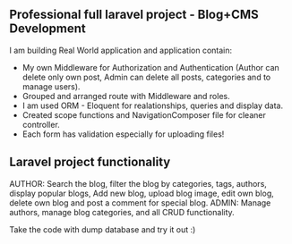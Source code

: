 ## Professional full laravel project - Blog+CMS Development

 I am building Real World application and application contain:

- My own Middleware for Authorization and Authentication
(Author can delete only own post, Admin can delete all posts, categories and to manage users).
- Grouped and arranged route with Middleware and roles.
- I am used ORM - Eloquent for realationships, queries and display data.
- Created scope functions and NavigationComposer file for cleaner controller.
- Each form has validation especially for uploading files!

## Laravel project functionality

AUTHOR: Search the blog, filter the blog by categories, tags, authors, display popular blogs, Add new blog, upload blog image, edit own blog, delete own blog and post a comment for special blog.
ADMIN: Manage authors, manage blog categories, and all CRUD functionality.

Take the code with dump database and try it out :)

